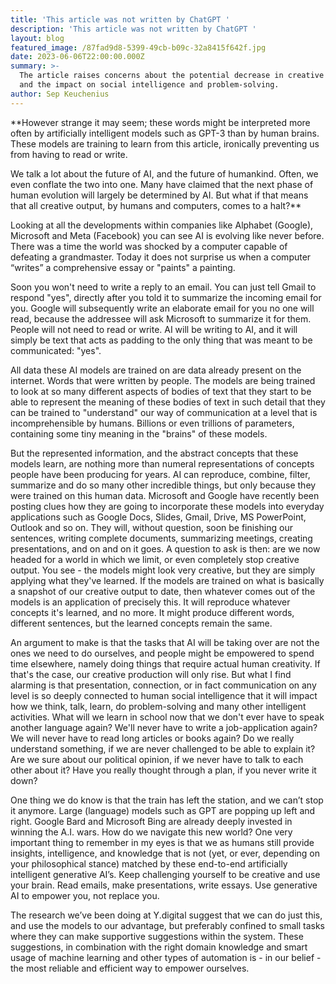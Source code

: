 ```yaml
---
title: 'This article was not written by ChatGPT '
description: 'This article was not written by ChatGPT '
layout: blog
featured_image: /87fad9d8-5399-49cb-b09c-32a8415f642f.jpg
date: 2023-06-06T22:00:00.000Z
summary: >-
  The article raises concerns about the potential decrease in creative output
  and the impact on social intelligence and problem-solving. 
author: Sep Keuchenius
---
```


**However strange it may seem; these words might be interpreted more often by artificially intelligent models such as GPT-3 than by human brains. These models are training to learn from this article, ironically preventing us from having to read or write.

We talk a lot about the future of AI, and the future of humankind. Often, we even conflate the two into one. Many have claimed that the next phase of human evolution will largely be determined by AI. But what if that means that all creative output, by humans and computers, comes to a halt?**

Looking at all the developments within companies like Alphabet (Google), Microsoft and Meta (Facebook) you can see AI is evolving like never before. There was a time the world was shocked by a computer capable of defeating a grandmaster. Today it does not surprise us when a computer “writes” a comprehensive essay or "paints" a painting.

Soon you won't need to write a reply to an email. You can just tell Gmail to respond "yes", directly after you told it to summarize the incoming email for you. Google will subsequently write an elaborate email for you no one will read, because the addressee will ask Microsoft to summarize it for them. People will not need to read or write. AI will be writing to AI, and it will simply be text that acts as padding to the only thing that was meant to be communicated: "yes".

All data these AI models are trained on are data already present on the internet. Words that were written by people. The models are being trained to look at so many different aspects of bodies of text that they start to be able to represent the meaning of these bodies of text in such detail that they can be trained to "understand" our way of communication at a level that is incomprehensible by humans. Billions or even trillions of parameters, containing some tiny meaning in the "brains" of these models.

But the represented information, and the abstract concepts that these models learn, are nothing more than numeral representations of concepts people have been producing for years. AI can reproduce, combine, filter, summarize and do so many other incredible things, but only because they were trained on this human data.
Microsoft and Google have recently been posting clues how they are going to incorporate these models into everyday applications such as Google Docs, Slides, Gmail, Drive, MS PowerPoint, Outlook and so on. They will, without question, soon be finishing our sentences, writing complete documents, summarizing meetings, creating presentations, and on and on it goes. A question to ask is then: are we now headed for a world in which we limit, or even completely stop creative output. You see - the models might look very creative, but they are simply applying what they've learned. If the models are trained on what is basically a snapshot of our creative output to date, then whatever comes out of the models is an application of precisely this. It will reproduce whatever concepts it's learned, and no more. It might produce different words, different sentences, but the learned concepts remain the same.

An argument to make is that the tasks that AI will be taking over are not the ones we need to do ourselves, and people might be empowered to spend time elsewhere, namely doing things that require actual human creativity. If that's the case, our creative production will only rise. But what I find alarming is that presentation, connection, or in fact communication on any level is so deeply connected to human social intelligence that it will impact how we think, talk, learn, do problem-solving and many other intelligent activities. What will we learn in school now that we don't ever have to speak another language again? We'll never have to write a job-application again? We will never have to read long articles or books again? Do we really understand something, if we are never challenged to be able to explain it? Are we sure about our political opinion, if we never have to talk to each other about it? Have you really thought through a plan, if you never write it down?

One thing we do know is that the train has left the station, and we can’t stop it anymore. Large (language) models such as GPT are popping up left and right. Google Bard and Microsoft Bing are already deeply invested in winning the A.I. wars. How do we navigate this new world? One very important thing to remember in my eyes is that we as humans still provide insights, intelligence, and knowledge that is not (yet, or ever, depending on your philosophical stance) matched by these end-to-end artificially intelligent generative AI’s. Keep challenging yourself to be creative and use your brain. Read emails, make presentations, write essays. Use generative AI to empower you, not replace you.

The research we’ve been doing at Y.digital suggest that we can do just this, and use the models to our advantage, but preferably confined to small tasks where they can make supportive suggestions within the system. These suggestions, in combination with the right domain knowledge and smart usage of machine learning and other types of automation is - in our belief - the most reliable and efficient way to empower ourselves.
